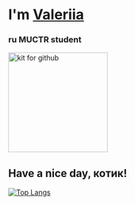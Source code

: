 <h1 text-align: center>I'm <a href="https://t.me/vlrriiii" target="_blank">Valeriia</a></h1>

<h3 text-align: center>ru MUCTR student</h3>

<img src="https://i.pinimg.com/736x/83/7c/20/837c2003591cb7e14745ebb356fc030a.jpg" alt="kit for github" weight=100 height=200>
<h2>Have a nice day, котик!</h2>

<!---Для компактной версии-->
[![Top Langs](https://github-readme-stats.vercel.app/api/top-langs/?username=meta6a6y&layout=compact)](https://github.com/anuraghazra/github-readme-stats)
